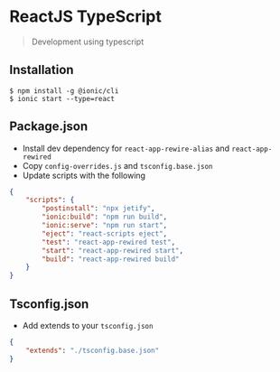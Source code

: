 # ReactJS TypeScript
> Development using typescript

## Installation
```git
$ npm install -g @ionic/cli
$ ionic start --type=react
```

## Package.json
- Install dev dependency for `react-app-rewire-alias` and `react-app-rewired`
- Copy `config-overrides.js` and `tsconfig.base.json`
- Update scripts with the following
```json
{
    "scripts": {
        "postinstall": "npx jetify",
        "ionic:build": "npm run build",
        "ionic:serve": "npm run start",
        "eject": "react-scripts eject",
        "test": "react-app-rewired test",
        "start": "react-app-rewired start",
        "build": "react-app-rewired build"
    }
}
```

## Tsconfig.json
- Add extends to your `tsconfig.json`
```json
{
    "extends": "./tsconfig.base.json"
}